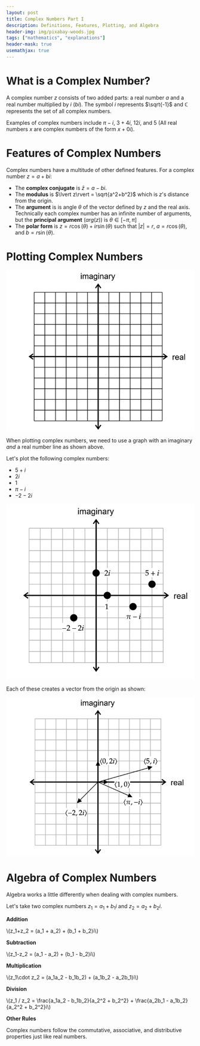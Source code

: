 ```yaml
---
layout: post
title: Complex Numbers Part I
description: Definitions, Features, Plotting, and Algebra
header-img: img/pixabay-woods.jpg
tags: ["mathematics", "explanations"]
header-mask: true
usemathjax: true
---
```


# What is a Complex Number?

A complex number $z$ consists of two added parts: a real number $a$ and a real number multiplied by $i$ ($bi$). The symbol $i$ represents $\sqrt{-1}$ and $\mathbb{C}$ represents the set of all complex numbers.

Examples of complex numbers include $\pi - i$, $3+4i$, $12i$, and $5$ (All real numbers $x$ are complex numbers of the form $x + 0i$).

# Features of Complex Numbers

Complex numbers have a multitude of other defined features. For a complex number $z = a + bi$:

- The **complex conjugate** is $\bar{z} = a- bi$.
- The **modulus** is $\lvert z\rvert = \sqrt{a^2+b^2}$ which is $z$'s distance from the origin.
- The **argument** is is  angle $\theta$ of the vector defined by $z$ and the real axis. Technically each complex number has an infinite number of arguments, but the **principal argument** ($arg(z)$) is $\theta\in[-\pi,\pi]$
- The **polar form** is $z = r\cos(\theta) + ir\sin(\theta)$ such that $\lvert z\rvert = r$, $a = r\cos(\theta)$, and $b = r\sin(\theta)$.

# Plotting Complex Numbers

![blank complex number graph](../img/graphs/blank-complex.png)

When plotting complex numbers, we need to use a graph with an imaginary *and* a real number line as shown above. 

Let's plot the following complex numbers:
- $5+i$
- $2i$
- $1$
- $\pi - i$
- $-2-2i$

![complex number graph with plotted points](../img/graphs/plotted-complex.png)

Each of these creates a vector from the origin as shown:

![complex number graph with vectors](../img/graphs/vector-complex.png)

# Algebra of Complex Numbers

Algebra works a little differently when dealing with complex numbers. 

Let's take two complex numbers $z_1 = a_1+b_1 i$ and $z_2 = a_2+b_2 i$.

**Addition**

\\(z_1+z_2 = (a_1 + a_2) + (b_1 + b_2)i\\)

**Subtraction**

\\(z_1-z_2 = (a_1 - a_2) + (b_1 - b_2)i\\)

**Multiplication**

\\(z_1\cdot z_2 = (a_1a_2 - b_1b_2) + (a_1b_2 - a_2b_1)i\\)

**Division**

\\(z_1 / z_2 = \frac{a_1a_2 - b_1b_2}{a_2^2 + b_2^2} + \frac{a_2b_1 - a_1b_2}{a_2^2 + b_2^2}i\\)

**Other Rules**

Complex numbers follow the commutative, associative, and distributive properties just like real numbers.